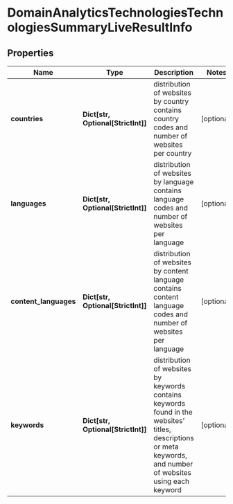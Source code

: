 # DomainAnalyticsTechnologiesTechnologiesSummaryLiveResultInfo


## Properties

| Name | Type | Description | Notes |
|------------ | ------------- | ------------- | -------------|
**countries** | **Dict[str, Optional[StrictInt]]** | distribution of websites by country<br>contains country codes and number of websites per country |[optional]|
**languages** | **Dict[str, Optional[StrictInt]]** | distribution of websites by language<br>contains language codes and number of websites per language |[optional]|
**content_languages** | **Dict[str, Optional[StrictInt]]** | distribution of websites by content language<br>contains content language codes and number of websites per language |[optional]|
**keywords** | **Dict[str, Optional[StrictInt]]** | distribution of websites by keywords<br>contains keywords found in the websites’ titles, descriptions or meta keywords, and number of websites using each keyword |[optional]|